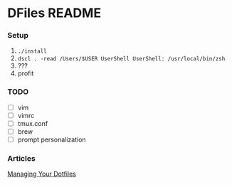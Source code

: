 # DFiles README

### Setup

1. `./install`
1. `dscl . -read /Users/$USER UserShell UserShell: /usr/local/bin/zsh`
1. ???
1. profit

### TODO

- [ ] vim
- [ ] vimrc
- [ ] tmux.conf
- [ ] brew
- [ ] prompt personalization

### Articles
[Managing Your Dotfiles](http://www.anishathalye.com/2014/08/03/managing-your-dotfiles/)
